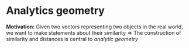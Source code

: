 # Analytics geometry

**Motivation:** Given two vectors representing two objects in the real world, we want to make statements about their similarity => The construction of similarity and distances is central to *analytic geometry*


